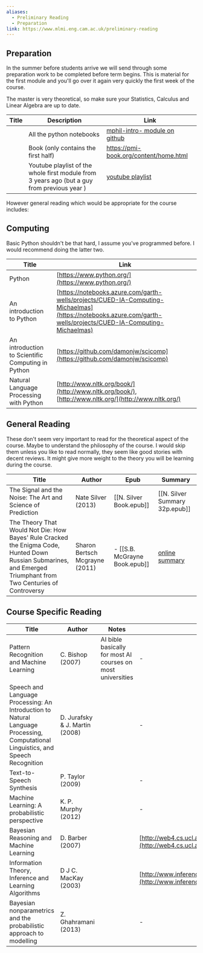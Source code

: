 ```yaml
---
aliases:
  - Preliminary Reading
  - Preparation
link: https://www.mlmi.eng.cam.ac.uk/preliminary-reading
---
```

## Preparation
In the summer before students arrive we will send through some preparation work to be completed before term begins. This is material for the first module and you'll go over it again very quickly the first week of the course. 

The master is very theoretical, so make sure your Statistics, Calculus and Linear Algebra are up to date. 


| Title | Description                                                                                 | Link                                                                                         |
| ----- | ------------------------------------------------------------------------------------------- | -------------------------------------------------------------------------------------------- |
|       | All the python notebooks                                                                    | [mphil-intro- module on github](https://github.com/cambridge-mlg/mphil-intro-module)         |
|       | Book (only contains the first half)                                                         | https://pmi-book.org/content/home.html                                                       |
|       | Youtube playlist of the whole first module from 3 years ago (but a guy from previous year ) | [youtube playlist](https://www.youtube.com/playlist?list=PLyXv258Xt2PRhkou67NwiQD9OmiNMzdfa) |


However general reading which would be appropriate for the course includes:
## Computing
Basic Python shouldn't be that hard, I assume you've programmed before. I would recommend doing the latter two. 

| Title                                             | Link                                                                                                                                                           |
| ------------------------------------------------- | -------------------------------------------------------------------------------------------------------------------------------------------------------------- |
| Python                                            | [https://www.python.org/](https://www.python.org/)                                                                                                             |
| An introduction to Python                         | [https://notebooks.azure.com/garth-wells/projects/CUED-IA-Computing-Michaelmas](https://notebooks.azure.com/garth-wells/projects/CUED-IA-Computing-Michaelmas) |
| An introduction to Scientific Computing in Python | [https://github.com/damonjw/scicomp](https://github.com/damonjw/scicomp)                                                                                       |
| Natural Language Processing with Python           | [http://www.nltk.org/book/](http://www.nltk.org/book/), [http://www.nltk.org/](http://www.nltk.org/)                                                           |

## General Reading
These don't seem very important to read for the theoretical aspect of the course. Maybe to understand the philosophy of the course. I would skip them unless you like to read normally, they seem like good stories with decent reviews. It might give more weight to the theory you will be learning during the course.

| Title                                                                                                                                                            | Author                         | Epub                          | Summary                                                                                                 |
| ---------------------------------------------------------------------------------------------------------------------------------------------------------------- | ------------------------------ | ----------------------------- | ------------------------------------------------------------------------------------------------------- |
| The Signal and the Noise: The Art and Science of Prediction                                                                                                      | Nate Silver (2013)             | [[N. Silver Book.epub]]       | [[N. Silver Summary 32p.epub]]                                                                          |
| The Theory That Would Not Die: How Bayes' Rule Cracked the Enigma Code, Hunted Down Russian Submarines, and Emerged Triumphant from Two Centuries of Controversy | Sharon Bertsch Mcgrayne (2011) | - [[S.B. McGrayne Book.epub]] | [online summary](https://rkbookreviews.wordpress.com/2011/08/13/the-theory-that-would-not-die-summary/) |

## Course Specific Reading

| Title                                                                                                                             | Author                         | Notes                                                       | Link                                                                                                                       |
| --------------------------------------------------------------------------------------------------------------------------------- | ------------------------------ | ----------------------------------------------------------- | -------------------------------------------------------------------------------------------------------------------------- |
| Pattern Recognition and Machine Learning                                                                                          | C. Bishop (2007)               | AI bible basically for most AI courses on most universities | -                                                                                                                          |
| Speech and Language Processing: An Introduction to Natural Language Processing, Computational Linguistics, and Speech Recognition | D. Jurafsky & J. Martin (2008) |                                                             | -                                                                                                                          |
| Text-to-Speech Synthesis                                                                                                          | P. Taylor (2009)               |                                                             | -                                                                                                                          |
| Machine Learning: A probabilistic perspective                                                                                     | K. P. Murphy (2012)            |                                                             | -                                                                                                                          |
| Bayesian Reasoning and Machine Learning                                                                                           | D. Barber (2007)               |                                                             | [http://web4.cs.ucl.ac.uk/staff/D.Barber/textbook/090310.pdf](http://web4.cs.ucl.ac.uk/staff/D.Barber/textbook/090310.pdf) |
| Information Theory, Inference and Learning Algorithms                                                                             | D J C. MacKay (2003)           |                                                             | [http://www.inference.eng.cam.ac.uk/mackay/itila/](http://www.inference.eng.cam.ac.uk/mackay/itila/)                       |
| Bayesian nonparametrics and the probabilistic approach to modelling                                                               | Z. Ghahramani (2013)           |                                                             | -                                                                                                                          |
